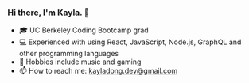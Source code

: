 ### Hi there, I'm Kayla. 👋

- 🎓 UC Berkeley Coding Bootcamp grad
- 💻 Experienced with using React, JavaScript, Node.js, GraphQL and other programming languages
- 🎹 Hobbies include music and gaming
- 📫 How to reach me: kayladong.dev@gmail.com
